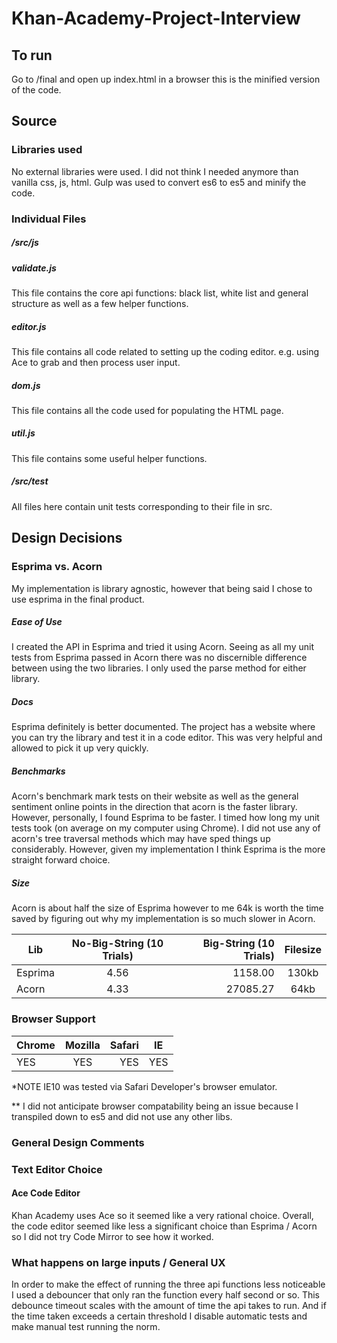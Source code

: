 # Khan-Academy-Project-Interview
## To run
Go to  /final and open up index.html in a browser this is the minified version of the code.
## Source
### Libraries used
No external libraries were used. I did not think I needed anymore than vanilla css, js, html. Gulp was used to convert es6 to es5 and minify the code.
### Individual Files
##### /src/js
##### validate.js 
This file contains the core api functions: black list, white list and general structure as well as a few helper functions.
##### editor.js
This file contains all code related to setting up the coding editor. e.g. using Ace to grab and then process user input.
##### dom.js
This file contains all the code used for populating the HTML page.
##### util.js
This file contains some useful helper functions.

##### /src/test
All files here contain unit tests corresponding to their file in src.

## Design Decisions
### Esprima vs. Acorn
My implementation is library agnostic, however that being said I chose to use esprima in the final product.
##### Ease of Use
I created the API in Esprima and tried it using Acorn. Seeing as all my unit tests from Esprima passed in Acorn there was no discernible difference between using the two libraries. I only used the parse method for either library.
##### Docs
Esprima definitely is better documented. The project has a website where you can try the library and test it in a code editor. This was very helpful and allowed to pick it up very quickly.
##### Benchmarks 
Acorn's benchmark mark tests on their website as well as the general sentiment online points in the direction that acorn is the faster library. However, personally, I found Esprima to be faster. I timed how long my unit tests took (on average on my computer using Chrome). I did not use any of acorn's tree traversal methods which may have sped things up considerably. However, given my implementation I think Esprima is the more straight forward choice.
##### Size
Acorn is about half the size of Esprima however to me 64k is worth the time saved by figuring out why my implementation is so much slower in Acorn.

| Lib        | No-Big-String (10 Trials) | Big-String (10 Trials)  | Filesize
| --- |:---:| -----:| :---:|
| Esprima | 4.56 | 1158.00 | 130kb
| Acorn | 4.33    |   27085.27 | 64kb

### Browser Support
| Chrome       | Mozilla| Safari  | IE
| --- |:---:| -----:| :---:|
| YES | YES | YES | YES

*NOTE  IE10 was tested via Safari Developer's browser emulator.

**
I did not anticipate browser compatability being an issue because I transpiled down to es5 and did not use any other libs.
### General Design Comments
### Text Editor Choice

#### Ace Code Editor
Khan Academy uses Ace so it seemed like a very rational choice. Overall, the code editor seemed like less a significant choice than Esprima / Acorn so I did not try Code Mirror to see how it worked.

### What happens on large inputs / General UX

In order to make the effect of running the three api functions less noticeable I used a debouncer that only ran the function every half second or so. This debounce timeout scales with the amount of time the api takes to run. And if the time taken exceeds a  certain threshold I disable automatic tests and make manual test running the norm.